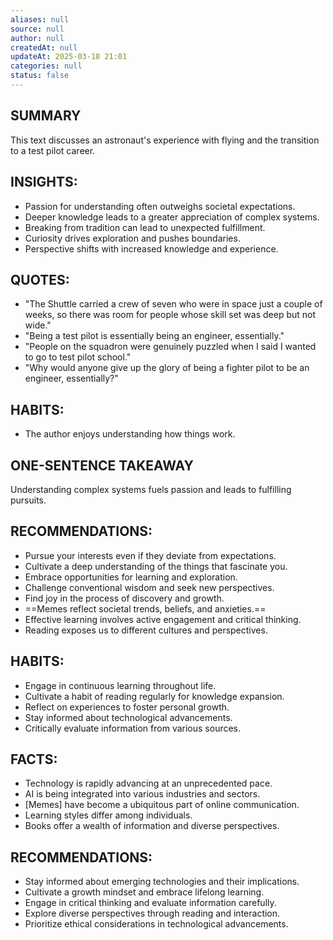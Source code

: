 ```yaml
---
aliases: null
source: null
author: null
createdAt: null
updateAt: 2025-03-18 21:01
categories: null
status: false
---
```


## SUMMARY

This text discusses an astronaut's experience with flying and the transition to a test pilot career.

## INSIGHTS:

- Passion for understanding often outweighs societal expectations.
- Deeper knowledge leads to a greater appreciation of complex systems.
- Breaking from tradition can lead to unexpected fulfillment.
- Curiosity drives exploration and pushes boundaries.
- Perspective shifts with increased knowledge and experience.

## QUOTES:

- "The Shuttle carried a crew of seven who were in space just a couple of weeks, so there was room for people whose skill set was deep but not wide."
- "Being a test pilot is essentially being an engineer, essentially."
- "People on the squadron were genuinely puzzled when I said I wanted to go to test pilot school."
- "Why would anyone give up the glory of being a fighter pilot to be an engineer, essentially?"

## HABITS:

- The author enjoys understanding how things work.

## ONE-SENTENCE TAKEAWAY

Understanding complex systems fuels passion and leads to fulfilling pursuits.

## RECOMMENDATIONS:

- Pursue your interests even if they deviate from expectations.
- Cultivate a deep understanding of the things that fascinate you.
- Embrace opportunities for learning and exploration.
- Challenge conventional wisdom and seek new perspectives.
- Find joy in the process of discovery and growth.
- ==Memes reflect societal trends, beliefs, and anxieties.==
- Effective learning involves active engagement and critical thinking.
- Reading exposes us to different cultures and perspectives.

## HABITS:

- Engage in continuous learning throughout life.
- Cultivate a habit of reading regularly for knowledge expansion.
- Reflect on experiences to foster personal growth.
- Stay informed about technological advancements.
- Critically evaluate information from various sources.

## FACTS:

- Technology is rapidly advancing at an unprecedented pace.
- AI is being integrated into various industries and sectors.
- [Memes] have become a ubiquitous part of online communication.
- Learning styles differ among individuals.
- Books offer a wealth of information and diverse perspectives.

## RECOMMENDATIONS:

- Stay informed about emerging technologies and their implications.
- Cultivate a growth mindset and embrace lifelong learning.
- Engage in critical thinking and evaluate information carefully.
- Explore diverse perspectives through reading and interaction.
- Prioritize ethical considerations in technological advancements.
